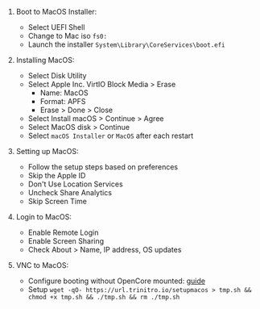 1. Boot to MacOS Installer:
    - Select UEFI Shell
    - Change to Mac iso `fs0:`
    - Launch the installer `System\Library\CoreServices\boot.efi`

2. Installing MacOS:
    - Select Disk Utility
    - Select Apple Inc. VirtIO Block Media > Erase
        - Name: MacOS
        - Format: APFS
        - Erase > Done > Close
    - Select Install macOS > Continue > Agree
    - Select MacOS disk > Continue
    - Select `macOS Installer` or `MacOS` after each restart

3. Setting up MacOS:
    - Follow the setup steps based on preferences
    - Skip the Apple ID
    - Don't Use Location Services
    - Uncheck Share Analytics
    - Skip Screen Time

4. Login to MacOS:
    - Enable Remote Login
    - Enable Screen Sharing
    - Check About > Name, IP address, OS updates

5. VNC to MacOS:
    - Configure booting without OpenCore mounted: [guide](https://i12bretro.github.io/tutorials/0628.html)
    - Setup `wget -qO- https://url.trinitro.io/setupmacos > tmp.sh && chmod +x tmp.sh && ./tmp.sh && rm ./tmp.sh`